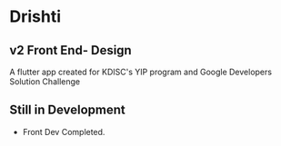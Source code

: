 # Drishti 
## v2 Front End- Design

A flutter app created for KDISC's YIP program and Google Developers Solution Challenge

## Still in Development
-  Front Dev Completed.
